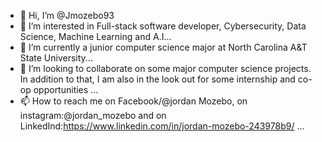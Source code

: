- 👋 Hi, I’m @Jmozebo93
- 👀 I’m interested in Full-stack software developer, Cybersecurity, Data Science, Machine Learning and A.I...
- 🌱 I’m currently a junior computer science major at North Carolina A&T State University...
- 💞️ I’m looking to collaborate on some major computer science projects. In addition to that, I am also in the look out for some internship and co-op opportunities ...
- 📫 How to reach me on Facebook/@jordan Mozebo, on instagram:@jordan_mozebo and on LinkedInd:https://www.linkedin.com/in/jordan-mozebo-243978b9/ ...

